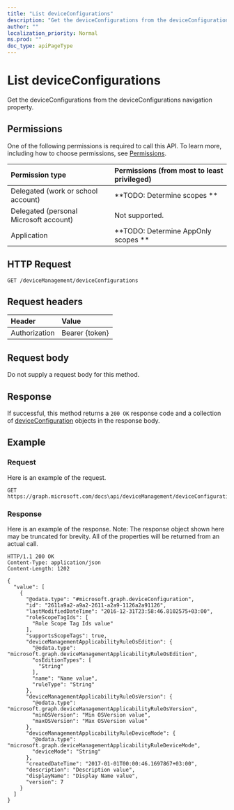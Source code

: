 ```yaml
---
title: "List deviceConfigurations"
description: "Get the deviceConfigurations from the deviceConfigurations navigation property."
author: ""
localization_priority: Normal
ms.prod: ""
doc_type: apiPageType
---
```


# List deviceConfigurations

Get the deviceConfigurations from the deviceConfigurations navigation property.

## Permissions
One of the following permissions is required to call this API. To learn more, including how to choose permissions, see [Permissions](/concepts/permissions-reference.md).

|Permission type|Permissions (from most to least privileged)|
|:---|:---|
|Delegated (work or school account)|**TODO: Determine scopes **|
|Delegated (personal Microsoft account)|Not supported.|
|Application|**TODO: Determine AppOnly scopes **|

## HTTP Request
<!-- {
  "blockType": "ignored"
}
-->
``` http
GET /deviceManagement/deviceConfigurations
```

## Request headers
|Header|Value|
|:---|:---|
|Authorization|Bearer {token}|

## Request body
Do not supply a request body for this method.

## Response
If successful, this method returns a `200 OK` response code and a collection of [deviceConfiguration](../resources/deviceconfiguration.md) objects in the response body.

## Example

### Request
Here is an example of the request.
<!-- {
  "blockType": "request",
  "name": "get_deviceconfiguration"
}
-->
``` http
GET https://graph.microsoft.com/docs\api/deviceManagement/deviceConfigurations
```

### Response
Here is an example of the response. Note: The response object shown here may be truncated for brevity. All of the properties will be returned from an actual call.
<!-- {
  "blockType": "response",
  "truncated": true,
  "@odata.type": "collection(microsoft.graph.deviceconfiguration)"
}
-->
``` http
HTTP/1.1 200 OK
Content-Type: application/json
Content-Length: 1202

{
  "value": [
    {
      "@odata.type": "#microsoft.graph.deviceConfiguration",
      "id": "2611a9a2-a9a2-2611-a2a9-1126a2a91126",
      "lastModifiedDateTime": "2016-12-31T23:58:46.8102575+03:00",
      "roleScopeTagIds": [
        "Role Scope Tag Ids value"
      ],
      "supportsScopeTags": true,
      "deviceManagementApplicabilityRuleOsEdition": {
        "@odata.type": "microsoft.graph.deviceManagementApplicabilityRuleOsEdition",
        "osEditionTypes": [
          "String"
        ],
        "name": "Name value",
        "ruleType": "String"
      },
      "deviceManagementApplicabilityRuleOsVersion": {
        "@odata.type": "microsoft.graph.deviceManagementApplicabilityRuleOsVersion",
        "minOSVersion": "Min OSVersion value",
        "maxOSVersion": "Max OSVersion value"
      },
      "deviceManagementApplicabilityRuleDeviceMode": {
        "@odata.type": "microsoft.graph.deviceManagementApplicabilityRuleDeviceMode",
        "deviceMode": "String"
      },
      "createdDateTime": "2017-01-01T00:00:46.1697867+03:00",
      "description": "Description value",
      "displayName": "Display Name value",
      "version": 7
    }
  ]
}
```

